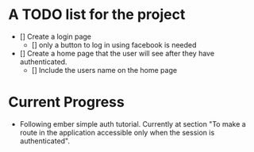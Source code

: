 # A TODO list for the project

- [] Create a login page
  - [] only a button to log in using facebook is needed
- [] Create a home page that the user will see after they have authenticated.
  - [] Include the users name on the home page

# Current Progress

- Following ember simple auth tutorial. Currently at section "To make a route in the application accessible only when the session is authenticated".
